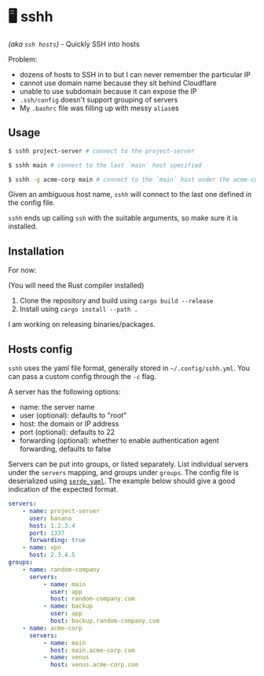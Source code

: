 # 🖥️ sshh

_(aka `ssh hosts`)_ - Quickly SSH into hosts

Problem:

* dozens of hosts to SSH in to but I can never remember the particular IP
* cannot use domain name because they sit behind Cloudflare
* unable to use subdomain because it can expose the IP
* `.ssh/config` doesn't support grouping of servers
* My `.bashrc` file was filling up with messy `alias`es

## Usage

```bash
$ sshh project-server # connect to the project-server

$ sshh main # connect to the last `main` host specified

$ sshh -g acme-corp main # connect to the `main` host under the acme-corp group
```

Given an ambiguous host name, `sshh` will connect to the last one defined in the config file.

`sshh` ends up calling `ssh` with the suitable arguments, so make sure it is installed.

## Installation

For now:

(You will need the Rust compiler installed)

1. Clone the repository and build using `cargo build --release`
1. Install using `cargo install --path .`

I am working on releasing binaries/packages.

## Hosts config

`sshh` uses the yaml file format, generally stored in `~/.config/sshh.yml`. You can pass a custom config through the `-c` flag.

A server has the following options:

* name: the server name
* user (optional): defaults to "root"
* host: the domain or IP address
* port (optional): defaults to 22
* forwarding (optional): whether to enable authentication agent forwarding, defaults to false

Servers can be put into groups, or listed separately. List individual servers under the `servers` mapping, and groups under `groups`. The config file is deserialized using [`serde_yaml`](https://docs.rs/serde_yaml/). The example below should give a good indication of the expected format.

```yml
servers:
    - name: project-server
      user: banana
      host: 1.2.3.4
      port: 1337
      forwarding: true
    - name: vpn
      host: 2.3.4.5
groups:
    - name: random-company
      servers:
          - name: main
            user: app
            host: random-company.com
          - name: backup
            user: app
            host: backup.random-company.com
    - name: acme-corp
      servers:
          - name: main
            host: main.acme-corp.com
          - name: venus
            host: venus.acme-corp.com
```
